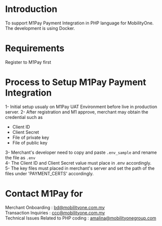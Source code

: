 # Introduction

To support M1Pay Payment Integration in PHP language for MobilityOne.
The development is using Docker.

# Requirements
Register to M1Pay first  

# Process to Setup M1Pay Payment Integration
1- Initial setup usualy on M1Pay UAT Environment before live in production server.
2- After registration and M1 approve, merchant may obtain the credential such as  
   - Client ID  
   - Client Secret  
   - File of private key  
   - File of public key  

3- Merchant's developer need to copy and paste `.env_sample` and rename the file as `.env`  
4- The Client ID and Client Secret value must place in .env accordingly.  
5- The key files must placed in merchant's server and set the path of the files under 'PAYMENT_CERTS' accordingly.  

# Contact M1Pay for
Merchant Onboarding : bd@mobilityone.com.my  
Transaction Inquiries : ccc@mobilityone.com.my  
Technical Issues Related to PHP coding : amalina@mobilityonegroup.com
